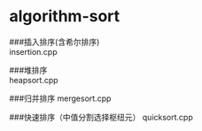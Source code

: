 # algorithm-sort

###插入排序(含希尔排序)   
insertion.cpp

###堆排序   
heapsort.cpp

###归并排序
mergesort.cpp

###快速排序（中值分割选择枢纽元）
quicksort.cpp


